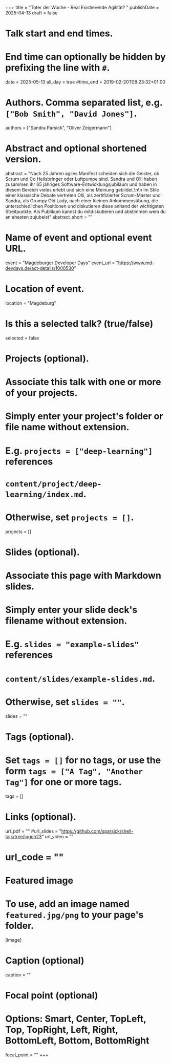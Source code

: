 +++
title = "Toter der Woche - Real Existierende Agilität? "
publishDate = 2025-04-13
draft = false

# Talk start and end times.
#   End time can optionally be hidden by prefixing the line with `#`.
date = 2025-05-13
all_day = true
#time_end = 2019-02-20T08:23:32+01:00

# Authors. Comma separated list, e.g. `["Bob Smith", "David Jones"]`.
authors = ["Sandra Parsick", "Oliver Zeigermann"]

# Abstract and optional shortened version.
abstract = "Nach 25 Jahren agiles Manifest scheiden sich die Geister, ob Scrum und Co Heilsbringer oder Luftpumpe sind. Sandra und Olli haben zusammen ihr 65 jähriges Software-Entwicklungsjubiläum und haben in diesem Bereich vieles erlebt und sich eine Meinung gebildet.\n\n Im Stile einer klassische Debate vertreten Olli, als zertifizierter Scrum-Master und Sandra, als Grumpy Old Lady, nach einer kleinen Ankommensübung, die unterschiedlichen Positionen und diskutieren diese anhand der wichtigsten Streitpunkte. Als Publikum kannst du mitdiskutieren und abstimmen wem du an ehesten zujubelst"
abstract_short = ""

# Name of event and optional event URL.
event = "Magdeburger Developer Days"
event_url = "https://www.md-devdays.de/act-details/1000530"

# Location of event.
location = "Magdeburg"

# Is this a selected talk? (true/false)
selected = false

# Projects (optional).
#   Associate this talk with one or more of your projects.
#   Simply enter your project's folder or file name without extension.
#   E.g. `projects = ["deep-learning"]` references
#   `content/project/deep-learning/index.md`.
#   Otherwise, set `projects = []`.
projects = []

# Slides (optional).
#   Associate this page with Markdown slides.
#   Simply enter your slide deck's filename without extension.
#   E.g. `slides = "example-slides"` references
#   `content/slides/example-slides.md`.
#   Otherwise, set `slides = ""`.
slides = ""

# Tags (optional).
#   Set `tags = []` for no tags, or use the form `tags = ["A Tag", "Another Tag"]` for one or more tags.
tags = []

# Links (optional).
url_pdf = ""
#url_slides = "https://github.com/sparsick/shell-talk/tree/jugch23"
url_video = ""
# url_code = ""

# Featured image
# To use, add an image named `featured.jpg/png` to your page's folder.
[image]
  # Caption (optional)
  caption = ""

  # Focal point (optional)
  # Options: Smart, Center, TopLeft, Top, TopRight, Left, Right, BottomLeft, Bottom, BottomRight
  focal_point = ""
+++
